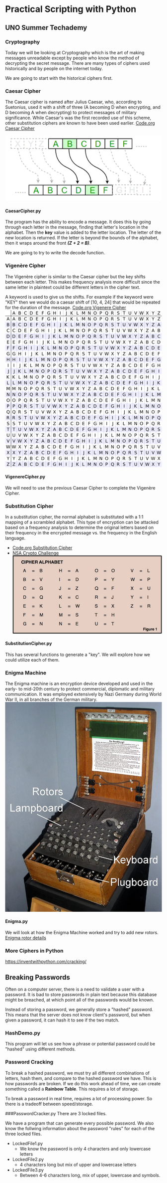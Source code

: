 # Practical Scripting with Python
## UNO Summer Techademy

### Cryptography
Today we will be looking at Cryptography which is the art of making messages unreadable except by people who know the method of decrypting the secret message. There are many types of ciphers used historically and by people on the internet today.

We are going to start with the historical ciphers first.

### Caesar Cipher
The Caesar cipher is named after Julius Caesar, who, according to Suetonius, used it with a shift of three (A becoming D when encrypting, and D becoming A when decrypting) to protect messages of military significance. While Caesar's was the first recorded use of this scheme, other substitution ciphers are known to have been used earlier.
[Code.org Caesar Cipher](https://studio.code.org/s/csp4-2019/stage/7/puzzle/2)

![Caesar Cipher Image](images/caesarCipher.png)
#### CaesarCipher.py
The program has the ability to encode a message. It does this by going through each letter in the message, finding that letter's location in the alphabet. Then the **key** value is added to the letter location. The letter of the new location is returned. If the letter is beyond the bounds of the alphabet, then it wraps around the front ***(Z + 2 = B)***.

We are going to try to write the decode function.

### Vigenère Cipher

The Vigenère cipher is similar to the Caesar cipher but the key shifts between each letter.  This makes frequency analysis more difficult since the same letter in plaintext could be different letters in the cipher text.

A keyword is used to give us the shifts. For example if the keyword were "KEY" then we would do a caesar shift of [10, 4, 24] that would be repeated for the duration of the message.
[Code.org Vigenere Cipher](https://studio.code.org/s/csp4-2019/stage/8/puzzle/2)
![Vigenere Square Image](images/Vigenere_square.svg)

#### VigenereCipher.py
We will need to use the previous Caesar Cipher to complete the Vigenère Cipher.

### Substitution Cipher
In a substitution cipher, the normal alphabet is substituted with a 1:1 mapping of a scrambled alphabet. This type of encryption can be attacked based on a frequency analysis to determine the original letters based on their frequency in the encrypted message vs. the frequency in the English language.
- [Code.org Substitution Cipher](https://studio.code.org/s/csp4-2019/stage/7/puzzle/5)
- [NSA Crypto Challenge](https://cryptochallenge.io/)
![Substitution Cipher Image](images/Substitution_cipher.jpg)
#### SubstitutionCipher.py
This has several functions to generate a "key". We will explore how we could utilize each of them.

### Enigma Machine
The Enigma machine is an encryption device developed and used in the early- to mid-20th century to protect commercial, diplomatic and military communication. It was employed extensively by Nazi Germany during World War II, in all branches of the German military.
![Enigma Image](images/Enigma_image.jpg)

#### Enigma.py
We will look at how the Enigma Machine worked and try to add new rotors.
[Enigma rotor details](https://en.wikipedia.org/wiki/Enigma_rotor_details)


### More Ciphers in Python
https://inventwithpython.com/cracking/

## Breaking Passwords
Often on a computer server, there is a need to validate a user with a password. It is bad to store passwords in plain text because this database might be breached, at which point all of the passwords would be known.

Instead of storing a password, we generally store a "hashed" password. This means that the server does not know client's password, but when given a password, it can hash it to see if the two match.

### HashDemo.py
This program will let us see how a phrase or potential password could be "hashed" using different methods.

### Password Cracking
To break a hashed password, we must try all different combinations of letters, hash them, and compare to the hashed password we have. This is how passwords are broken. If we do this work ahead of time, we can create something called a **Rainbow Table**. This requires a lot of storage.

To break a password in real time, requires a lot of processing power. So there is a tradeoff between speed/storage.

###PasswordCracker.py
There are 3 locked files.

We have a program that can generate every possible password. We also know the follwing information about the password "rules" for each of the three locked files.
- LockedFile1.py
  - We know the password is only 4 characters and only lowercase letters
- LockedFile2.py
  - 4 characters long but mix of upper and lowercase letters
- LockedFile3.py
  - Between 4-6 characters long, mix of upper, lowercase and symbols.
